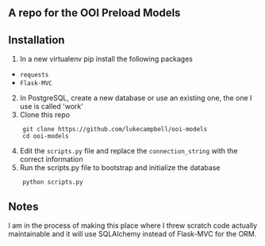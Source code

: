 ## A repo for the OOI Preload Models

## Installation

1. In a new virtualenv pip install the following packages
 - `requests`
 - `Flask-MVC`
2. In PostgreSQL, create a new database or use an existing one, the one I use is called 'work'
3. Clone this repo
```
    git clone https://github.com/lukecampbell/ooi-models
    cd ooi-models
```
4. Edit the `scripts.py` file and replace the `connection_string` with the correct information
5. Run the scripts.py file to bootstrap and initialize the database
```  
    python scripts.py
```


## Notes

I am in the process of making this place where I threw scratch code actually
maintainable and it will use SQLAlchemy instead of Flask-MVC for the ORM. 



